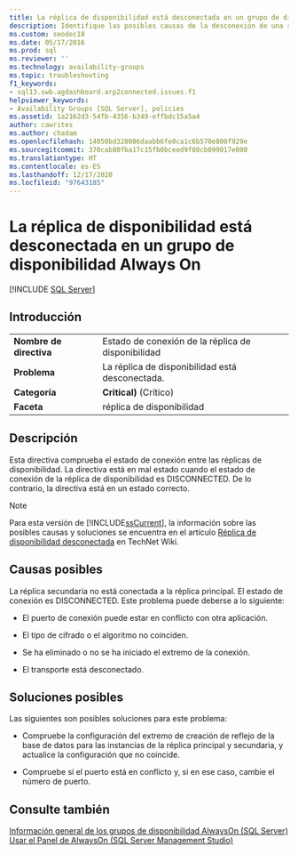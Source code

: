 ```yaml
---
title: La réplica de disponibilidad está desconectada en un grupo de disponibilidad
description: Identifique las posibles causas de la desconexión de una réplica dentro de un grupo de disponibilidad Always On.
ms.custom: seodec18
ms.date: 05/17/2016
ms.prod: sql
ms.reviewer: ''
ms.technology: availability-groups
ms.topic: troubleshooting
f1_keywords:
- sql13.swb.agdashboard.arp2connected.issues.f1
helpviewer_keywords:
- Availability Groups [SQL Server], policies
ms.assetid: 1a2162d3-54fb-4356-b349-effbdc15a5a4
author: cawrites
ms.author: chadam
ms.openlocfilehash: 14050bd328086daabb6fe0ca1c6b570e800f929e
ms.sourcegitcommit: 370cab80fba17c15fb0bceed9f80cb099017e000
ms.translationtype: HT
ms.contentlocale: es-ES
ms.lasthandoff: 12/17/2020
ms.locfileid: "97643185"
---
```

# <a name="availability-replica-is-disconnected-within-an-always-on-availability-group"></a>La réplica de disponibilidad está desconectada en un grupo de disponibilidad Always On
[!INCLUDE [SQL Server](../../../includes/applies-to-version/sqlserver.md)]
    
## <a name="introduction"></a>Introducción  
  
|||  
|-|-|  
|**Nombre de directiva**|Estado de conexión de la réplica de disponibilidad|  
|**Problema**|La réplica de disponibilidad está desconectada.|  
|**Categoría**|**Critical)** (Crítico)|  
|**Faceta**|réplica de disponibilidad|  
  
## <a name="description"></a>Descripción  
 Esta directiva comprueba el estado de conexión entre las réplicas de disponibilidad. La directiva está en mal estado cuando el estado de conexión de la réplica de disponibilidad es DISCONNECTED. De lo contrario, la directiva está en un estado correcto.  
  
> [!NOTE]  
>  Para esta versión de [!INCLUDE[ssCurrent](../../../includes/sscurrent-md.md)], la información sobre las posibles causas y soluciones se encuentra en el artículo [Réplica de disponibilidad desconectada](https://go.microsoft.com/fwlink/p/?LinkId=220857) en TechNet Wiki.  
  
## <a name="possible-causes"></a>Causas posibles  
 La réplica secundaria no está conectada a la réplica principal. El estado de conexión es DISCONNECTED. Este problema puede deberse a lo siguiente:  
  
-   El puerto de conexión puede estar en conflicto con otra aplicación.  
  
-   El tipo de cifrado o el algoritmo no coinciden.  
  
-   Se ha eliminado o no se ha iniciado el extremo de la conexión.  
  
-   El transporte está desconectado.  
  
## <a name="possible-solutions"></a>Soluciones posibles  
 Las siguientes son posibles soluciones para este problema:  
  
-   Compruebe la configuración del extremo de creación de reflejo de la base de datos para las instancias de la réplica principal y secundaria, y actualice la configuración que no coincide.  
  
-   Compruebe si el puerto está en conflicto y, si en ese caso, cambie el número de puerto.  
  
## <a name="see-also"></a>Consulte también  
 [Información general de los grupos de disponibilidad AlwaysOn &#40;SQL Server&#41;](../../../database-engine/availability-groups/windows/overview-of-always-on-availability-groups-sql-server.md)   
 [Usar el Panel de AlwaysOn &#40;SQL Server Management Studio&#41;](../../../database-engine/availability-groups/windows/use-the-always-on-dashboard-sql-server-management-studio.md)  
  
  
